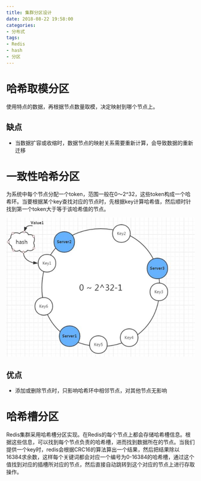 ```yaml
---
title: 集群分区设计
date: 2018-08-22 19:58:00
categories:
- 分布式
tags:
- Redis
- hash
- 分区
---
```


# 哈希取模分区

使用特点的数据，再根据节点数量取模，决定映射到哪个节点上。

## 缺点

- 当数据扩容或收缩时，数据节点的映射关系需要重新计算，会导致数据的重新迁移

# 一致性哈希分区

为系统中每个节点分配一个token，范围一般在0～2^32，这些token构成一个哈希环。当要根据某个key查找对应的节点时，先根据key计算哈希值，然后顺时针找到第一个token大于等于该哈希值的节点。

![img](集群分区原理\一致性哈希.png)

## 优点

- 添加或删除节点时，只影响哈希环中相邻节点，对其他节点无影响

# 哈希槽分区

Redis集群采用哈希槽分区实现。在Redis的每个节点上都会存储哈希槽信息。根据这些信息，可以找到每个节点负责的哈希槽，进而找到数据所在的节点。当我们提供一个key时，redis会根据CRC16的算法算出一个结果，然后把结果除以16384求余数，这样每个关键词都会对应一个编号为0-16384的哈希槽，通过这个值找到对应的插槽所对应的节点，然后直接自动跳转到这个对应的节点上进行存取操作。